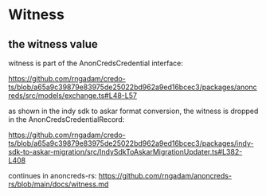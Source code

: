 # Witness

## the witness value 

witness is part of the AnonCredsCredential interface:

https://github.com/rngadam/credo-ts/blob/a65a9c39879e83975de25022bd962a9ed16bcec3/packages/anoncreds/src/models/exchange.ts#L48-L57

as shown in the indy sdk to askar format conversion, the witness is dropped in the AnonCredsCredentialRecord:

https://github.com/rngadam/credo-ts/blob/a65a9c39879e83975de25022bd962a9ed16bcec3/packages/indy-sdk-to-askar-migration/src/IndySdkToAskarMigrationUpdater.ts#L382-L408

continues in anoncreds-rs: https://github.com/rngadam/anoncreds-rs/blob/main/docs/witness.md
